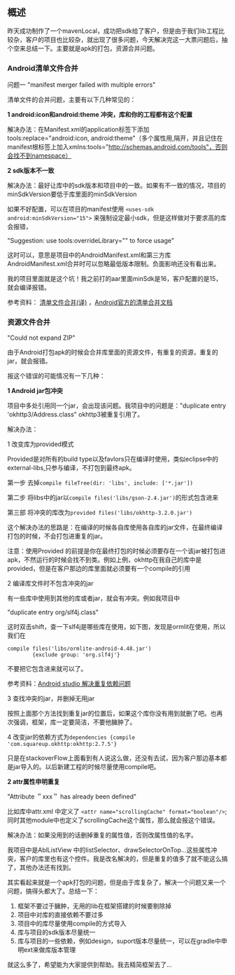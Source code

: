 
## 概述

昨天成功制作了一个mavenLocal，成功把sdk给了客户，但是由于我们lib工程比较杂，客户的项目也比较杂，就出现了很多问题，今天解决完这一大票问题后，抽个空来总结一下。主要就是apk的打包，资源合并问题。

### Android清单文件合并

问题一 "manifest merger failed with multiple errors" 

清单文件的合并问题，主要有以下几种常见的：

<b>1 android:icon和android:theme 冲突，库和你的工程都有这个配置</b>

解决办法：在Manifest.xml的application标签下添加tools:replace="android:icon, android:theme"（多个属性用,隔开，并且记住在manifest根标签上加入xmlns:tools="http://schemas.android.com/tools"，否则会找不到namespace）

<b>2 sdk版本不一致</b>

解决办法：最好让库中的sdk版本和项目中的一致。如果有不一致的情况，项目的minSdkVersion要低于库里面的minSdkVersion

如果不好配置，可以在项目的manifest使用
```<uses-sdk android:minSdkVersion="15">```
来强制设定最小sdk，但是这样做对于要求高的库会报错，

"Suggestion: use tools:overrideLibrary="" to force usage"

这时可以<uses-sdk tools:overrideLibrary="xxx.xxx.xxx"/>，意思是项目中的AndroidManifest.xml和第三方库AndroidManifest.xml合并时可以忽略最低版本限制。负面影响还没有看出来。

我的项目里面就是这个坑！我之前打的aar里面minSdk是16，客户配置的是15，就会编译报错。

参考资料：
[清单文件合并(译)](http://blog.csdn.net/maosidiaoxian/article/details/42671999)
，[Android官方的清单合并文档](https://developer.android.com/studio/build/manifest-merge.html)

### 资源文件合并

"Could not expand ZIP"

由于Android打包apk的时候会合并库里面的资源文件，有重复的资源，重复的jar，就会报错。

报这个错误的可能情况有一下几种：

<b>1 Android jar包冲突</b>

项目中多处引用同一个jar，会出现该问题。我项目中的问题是："duplicate entry 'okhttp3/Address.class"
okhttp3被重复引用了。

解决办法：

1 改变库为provided模式

Provided是对所有的build type以及favlors只在编译时使用，类似eclipse中的external-libs,只参与编译，不打包到最终apk。

第一步 去掉```compile fileTree(dir: 'libs', include: ['*.jar'])```

第二步 将libs中的jar以```compile files('libs/gson-2.4.jar')```的形式包含进来

第三部 将冲突的库改为```provided files('libs/okhttp-3.2.0.jar')```

这个解决办法的思路是：在编译的时候各自库使用各自库的jar文件，在最终编译打包的时候，不会打包进重复的jar。

注意：使用Provided 的前提是你在最终打包的时候必须要存在一个该jar被打包进apk，不然运行的时候会找不到类。例如上例，okhttp在我自己的库中是provided，但是在客户那边的库里面就必须要有一个compile的引用

2 编译库文件时不包含冲突的jar

有一些库中使用到其他的库或者jar，就会有冲突。例如我项目中

"duplicate entry org/slf4j.class"

这时双击shift，查一下slf4j是哪些库在使用，如下图，发现是ormlit在使用，所以我们在
```
compile files('libs/ormlite-android-4.48.jar')
	    {exclude group: 'org.slf4j'}
```
不要把它包含进来就可以了。

参考资料：[Android studio 解决重复依赖问题](http://blog.csdn.net/cx1229/article/details/52786168)

3 查找冲突的jar，并删掉无用jar

按照上面那个方法找到重复jar的位置后，如果这个库你没有用到就删了吧。也再次强调，框架，库一定要简洁，不要他臃肿了。

4 改变jar的依赖方式为```dependencies {compile 'com.squareup.okhttp:okhttp:2.7.5'}```

只是在stackoverFlow上面看到有人说这么做，还没有去试，因为客户那边基本都是jar导入的。以后新建工程的时候尽量使用compile吧。

<b>2 attr属性申明重复</b>

"Attribute ＂xxx＂ has already been defined"

比如库中attr.xml 中定义了 
```<attr name="scrollingCache" format="boolean"/>```;
同时其他module中也定义了scrollingCache这个属性，那么就会报这个错误。

解决办法：如果没用到的话删掉重复的属性值，否则改属性值的名字。

我项目中是AblListView 中的listSelector、drawSelectorOnTop...这些属性冲突，客户的库里也有这个控件。我是改名解决的，但是重复的值多了就不能这么搞了，其他办法还有找到。

其实看起来就是一个apk打包的问题，但是由于库复杂了，解决一个问题又来一个问题，搞得头都大了。总结一下：

1. 框架不要过于臃肿，无用的lib在框架搭建的时候要剔除掉
2. 项目中对库的直接依赖不要过多
3. 项目中的库尽量使用compile的方式导入
4. 库与项目的sdk版本尽量统一
5. 库与项目的一些依赖，例如design，suport版本尽量统一，可以在gradle中申明ext来做库版本管理

就这么多了，希望能为大家提供到帮助。我去精简框架去了...
 




